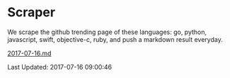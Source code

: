 # Scraper

We scrape the github trending page of these languages: go, python, javascript, swift, objective-c, ruby, and push a markdown result everyday.

[2017-07-16.md](https://github.com/henson/Scraper/blob/master/2017-07-16.md)

Last Updated: 2017-07-16 09:00:46